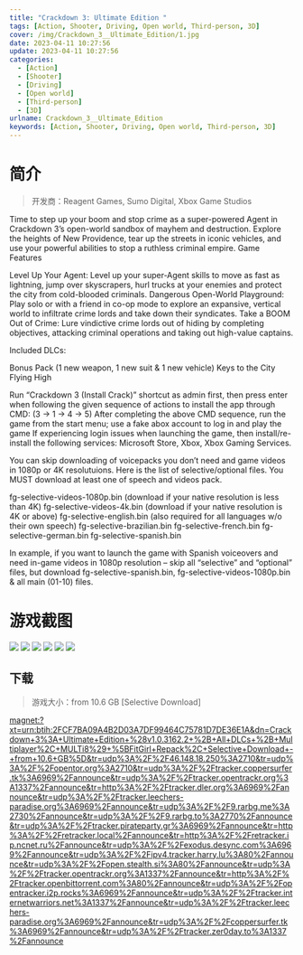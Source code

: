 ```yaml
---
title: "Crackdown 3: Ultimate Edition "
tags: [Action, Shooter, Driving, Open world, Third-person, 3D]
cover: /img/Crackdown_3__Ultimate_Edition/1.jpg
date: 2023-04-11 10:27:56
update: 2023-04-11 10:27:56
categories: 
  - [Action]
  - [Shooter]
  - [Driving]
  - [Open world]
  - [Third-person]
  - [3D]
urlname: Crackdown_3__Ultimate_Edition
keywords: [Action, Shooter, Driving, Open world, Third-person, 3D]
---
```

# 简介

> 开发商：Reagent Games, Sumo Digital, Xbox Game Studios

Time to step up your boom and stop crime as a super-powered Agent in Crackdown 3’s open-world sandbox of mayhem and destruction. Explore the heights of New Providence, tear up the streets in iconic vehicles, and use your powerful abilities to stop a ruthless criminal empire.
Game Features

Level Up Your Agent: Level up your super-Agent skills to move as fast as lightning, jump over skyscrapers, hurl trucks at your enemies and protect the city from cold-blooded criminals.
Dangerous Open-World Playground: Play solo or with a friend in co-op mode to explore an expansive, vertical world to infiltrate crime lords and take down their syndicates.
Take a BOOM Out of Crime: Lure vindictive crime lords out of hiding by completing objectives, attacking criminal operations and taking out high-value captains.

Included DLCs:

Bonus Pack (1 new weapon, 1 new suit & 1 new vehicle)
Keys to the City
Flying High



Run “Crackdown 3 (Install Crack)” shortcut as admin first, then press enter when following the given sequence of actions to install the app through CMD: (3 -> 1 -> 4 -> 5)
After completing the above CMD sequence, run the game from the start menu; use a fake abox account to log in and play the game
If experiencing login issues when launching the game, then install/re-install the following services: Microsoft Store, Xbox, Xbox Gaming Services.


You can skip downloading of voicepacks you don’t need and game videos in 1080p or 4K resolutuions. Here is the list of selective/optional files. You MUST download at least one of speech and videos pack.

fg-selective-videos-1080p.bin (download if your native resolution is less than 4K)
fg-selective-videos-4k.bin (download if your native resolution is 4K or above)
fg-selective-english.bin (also required for all languages w/o their own speech)
fg-selective-brazilian.bin
fg-selective-french.bin
fg-selective-german.bin
fg-selective-spanish.bin

In example, if you want to launch the game with Spanish voiceovers and need in-game videos in 1080p resolution – skip all “selective” and “optional” files, but download fg-selective-spanish.bin, fg-selective-videos-1080p.bin & all main (01-10) files.

# 游戏截图

![](/img/Crackdown_3__Ultimate_Edition/2.jpg)
![](/img/Crackdown_3__Ultimate_Edition/3.jpg)
![](/img/Crackdown_3__Ultimate_Edition/4.jpg)
![](/img/Crackdown_3__Ultimate_Edition/5.jpg)
![](/img/Crackdown_3__Ultimate_Edition/6.jpg)
![](/img/Crackdown_3__Ultimate_Edition/7.jpg)


## 下载

> 游戏大小：from 10.6 GB [Selective Download]

[magnet:?xt=urn:btih:2FCF7BA09A4B2D03A7DF99464C75781D7DE36E1A&amp;dn=Crackdown+3%3A+Ultimate+Edition+%28v1.0.3162.2+%2B+All+DLCs+%2B+Multiplayer%2C+MULTi8%29+%5BFitGirl+Repack%2C+Selective+Download+-+from+10.6+GB%5D&amp;tr=udp%3A%2F%2F46.148.18.250%3A2710&amp;tr=udp%3A%2F%2Fopentor.org%3A2710&amp;tr=udp%3A%2F%2Ftracker.coppersurfer.tk%3A6969%2Fannounce&amp;tr=udp%3A%2F%2Ftracker.opentrackr.org%3A1337%2Fannounce&amp;tr=http%3A%2F%2Ftracker.dler.org%3A6969%2Fannounce&amp;tr=udp%3A%2F%2Ftracker.leechers-paradise.org%3A6969%2Fannounce&amp;tr=udp%3A%2F%2F9.rarbg.me%3A2730%2Fannounce&amp;tr=udp%3A%2F%2F9.rarbg.to%3A2770%2Fannounce&amp;tr=udp%3A%2F%2Ftracker.pirateparty.gr%3A6969%2Fannounce&amp;tr=http%3A%2F%2Fretracker.local%2Fannounce&amp;tr=http%3A%2F%2Fretracker.ip.ncnet.ru%2Fannounce&amp;tr=udp%3A%2F%2Fexodus.desync.com%3A6969%2Fannounce&amp;tr=udp%3A%2F%2Fipv4.tracker.harry.lu%3A80%2Fannounce&amp;tr=udp%3A%2F%2Fopen.stealth.si%3A80%2Fannounce&amp;tr=udp%3A%2F%2Ftracker.opentrackr.org%3A1337%2Fannounce&amp;tr=http%3A%2F%2Ftracker.openbittorrent.com%3A80%2Fannounce&amp;tr=udp%3A%2F%2Fopentracker.i2p.rocks%3A6969%2Fannounce&amp;tr=udp%3A%2F%2Ftracker.internetwarriors.net%3A1337%2Fannounce&amp;tr=udp%3A%2F%2Ftracker.leechers-paradise.org%3A6969%2Fannounce&amp;tr=udp%3A%2F%2Fcoppersurfer.tk%3A6969%2Fannounce&amp;tr=udp%3A%2F%2Ftracker.zer0day.to%3A1337%2Fannounce](magnet:?xt=urn:btih:2FCF7BA09A4B2D03A7DF99464C75781D7DE36E1A&amp;dn=Crackdown+3%3A+Ultimate+Edition+%28v1.0.3162.2+%2B+All+DLCs+%2B+Multiplayer%2C+MULTi8%29+%5BFitGirl+Repack%2C+Selective+Download+-+from+10.6+GB%5D&amp;tr=udp%3A%2F%2F46.148.18.250%3A2710&amp;tr=udp%3A%2F%2Fopentor.org%3A2710&amp;tr=udp%3A%2F%2Ftracker.coppersurfer.tk%3A6969%2Fannounce&amp;tr=udp%3A%2F%2Ftracker.opentrackr.org%3A1337%2Fannounce&amp;tr=http%3A%2F%2Ftracker.dler.org%3A6969%2Fannounce&amp;tr=udp%3A%2F%2Ftracker.leechers-paradise.org%3A6969%2Fannounce&amp;tr=udp%3A%2F%2F9.rarbg.me%3A2730%2Fannounce&amp;tr=udp%3A%2F%2F9.rarbg.to%3A2770%2Fannounce&amp;tr=udp%3A%2F%2Ftracker.pirateparty.gr%3A6969%2Fannounce&amp;tr=http%3A%2F%2Fretracker.local%2Fannounce&amp;tr=http%3A%2F%2Fretracker.ip.ncnet.ru%2Fannounce&amp;tr=udp%3A%2F%2Fexodus.desync.com%3A6969%2Fannounce&amp;tr=udp%3A%2F%2Fipv4.tracker.harry.lu%3A80%2Fannounce&amp;tr=udp%3A%2F%2Fopen.stealth.si%3A80%2Fannounce&amp;tr=udp%3A%2F%2Ftracker.opentrackr.org%3A1337%2Fannounce&amp;tr=http%3A%2F%2Ftracker.openbittorrent.com%3A80%2Fannounce&amp;tr=udp%3A%2F%2Fopentracker.i2p.rocks%3A6969%2Fannounce&amp;tr=udp%3A%2F%2Ftracker.internetwarriors.net%3A1337%2Fannounce&amp;tr=udp%3A%2F%2Ftracker.leechers-paradise.org%3A6969%2Fannounce&amp;tr=udp%3A%2F%2Fcoppersurfer.tk%3A6969%2Fannounce&amp;tr=udp%3A%2F%2Ftracker.zer0day.to%3A1337%2Fannounce)